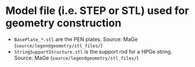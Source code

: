 # Model file (i.e. STEP or STL) used for geometry construction

- `BasePlate_*.stl` are the PEN plates. Source: MaGe
  (`source/legendgeometry/stl_files/`)
- `StringSupportStructure.stl` is the support rod for a HPGe string. Source: MaGe
  (`source/legendgeometry/stl_files/`)
